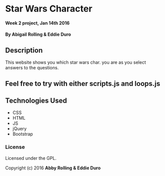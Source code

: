 # Star Wars Character

#### Week 2 project, Jan 14th 2016

#### By Abigail Rolling & Eddie Duro

## Description

This website shows you which star wars char. you are as you select answers to the questions.


## Feel free to try with either scripts.js and loops.js

## Technologies Used

* CSS
* HTML
* JS
* jQuery
* Bootstrap

### License

Licensed under the GPL.

Copyright (c) 2016 **Abby Rolling & Eddie Duro**
